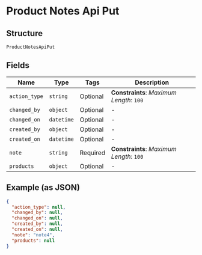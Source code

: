 
# Product Notes Api Put

## Structure

`ProductNotesApiPut`

## Fields

| Name | Type | Tags | Description |
|  --- | --- | --- | --- |
| `action_type` | `string` | Optional | **Constraints**: *Maximum Length*: `100` |
| `changed_by` | `object` | Optional | - |
| `changed_on` | `datetime` | Optional | - |
| `created_by` | `object` | Optional | - |
| `created_on` | `datetime` | Optional | - |
| `note` | `string` | Required | **Constraints**: *Maximum Length*: `100` |
| `products` | `object` | Optional | - |

## Example (as JSON)

```json
{
  "action_type": null,
  "changed_by": null,
  "changed_on": null,
  "created_by": null,
  "created_on": null,
  "note": "note4",
  "products": null
}
```

